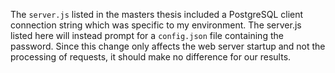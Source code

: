 The `server.js` listed in the masters thesis included a PostgreSQL client connection string
which was specific to my environment. The server.js listed here will instead prompt for a
`config.json` file containing the password. Since this change only affects the web server
startup and not the processing of requests, it should make no difference for our results.
